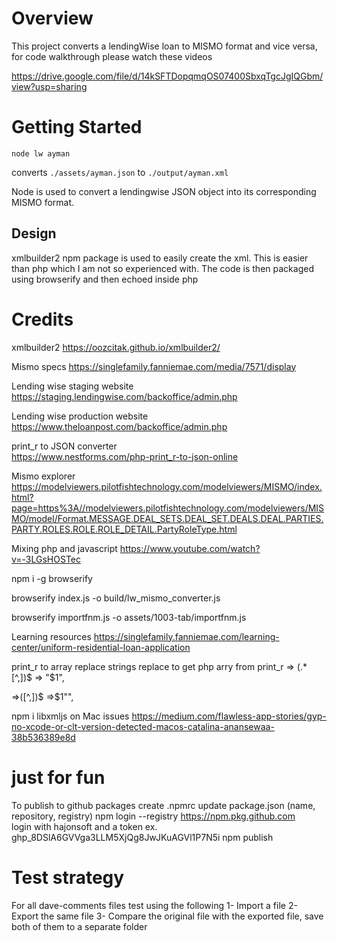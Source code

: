 # Overview

This project converts a lendingWise loan to MISMO format and vice versa, for code walkthrough please watch these videos

https://drive.google.com/file/d/14kSFTDopqmqOS07400SbxqTgcJgIQGbm/view?usp=sharing




# Getting Started

`node lw ayman`

converts `./assets/ayman.json` to `./output/ayman.xml`

Node is used to convert a lendingwise JSON object into its corresponding MISMO format. 

## Design

xmlbuilder2 npm package is used to easily create the xml. This is easier than php which I am not so experienced with. The code is then packaged using browserify and then echoed inside php


# Credits

xmlbuilder2
https://oozcitak.github.io/xmlbuilder2/

Mismo specs 
https://singlefamily.fanniemae.com/media/7571/display

Lending wise staging website  
https://staging.lendingwise.com/backoffice/admin.php

Lending wise production website 
https://www.theloanpost.com/backoffice/admin.php

print_r to JSON converter  
https://www.nestforms.com/php-print_r-to-json-online

Mismo explorer 
https://modelviewers.pilotfishtechnology.com/modelviewers/MISMO/index.html?page=https%3A//modelviewers.pilotfishtechnology.com/modelviewers/MISMO/model/Format.MESSAGE.DEAL_SETS.DEAL_SET.DEALS.DEAL.PARTIES.PARTY.ROLES.ROLE.ROLE_DETAIL.PartyRoleType.html

Mixing php and javascript 
https://www.youtube.com/watch?v=-3LGsHOSTec

npm i -g browserify

browserify index.js -o build/lw_mismo_converter.js

browserify importfnm.js -o assets/1003-tab/importfnm.js

Learning resources
https://singlefamily.fanniemae.com/learning-center/uniform-residential-loan-application

print_r to array replace strings
replace to get php arry from print_r
=> (.*[^,])$
=> "$1",

=>([^,])$
=>$1"",


npm i libxmljs
on Mac issues https://medium.com/flawless-app-stories/gyp-no-xcode-or-clt-version-detected-macos-catalina-anansewaa-38b536389e8d


# just for fun
To publish to github packages
create .npmrc
update package.json (name, repository, registry)
npm login --registry https://npm.pkg.github.com  
login with hajonsoft and a token ex. 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
npm publish

# Test strategy
For all dave-comments files test using the following 
1- Import a file
2- Export the same file
3- Compare the original file with the exported file, save both of them to a separate folder

